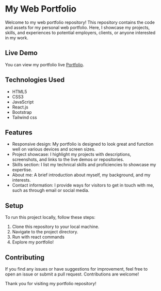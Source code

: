 # My Web Portfolio

Welcome to my web portfolio repository! This repository contains the code and assets for my personal web portfolio. Here, I showcase my projects, skills, and experiences to potential employers, clients, or anyone interested in my work.

## Live Demo

You can view my portfolio live [Portfolio](https://sanni1244.github.io/portfolio_web/).

## Technologies Used

- HTML5
- CSS3
- JavaScript
- React.js 
- Bootstrap
- Tailwind css

## Features

- Responsive design: My portfolio is designed to look great and function well on various devices and screen sizes.
- Project showcase: I highlight my projects with descriptions, screenshots, and links to the live demos or repositories.
- Skills section: I list my technical skills and proficiencies to showcase my expertise.
- About me: A brief introduction about myself, my background, and my interests.
- Contact information: I provide ways for visitors to get in touch with me, such as through email or social media.

## Setup

To run this project locally, follow these steps:

1. Clone this repository to your local machine.
2. Navigate to the project directory.
3. Run with react commands
4. Explore my portfolio!

## Contributing

If you find any issues or have suggestions for improvement, feel free to open an issue or submit a pull request. Contributions are welcome!

Thank you for visiting my portfolio repository!
